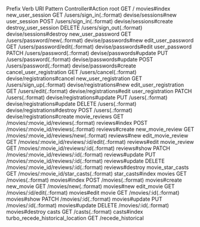  Prefix Verb   URI Pattern                                                                                       Controller#Action
                                    root GET    /                                                                                                 movies#index
                        new_user_session GET    /users/sign_in(.:format)                                                                          devise/sessions#new
                            user_session POST   /users/sign_in(.:format)                                                                          devise/sessions#create
                    destroy_user_session DELETE /users/sign_out(.:format)                                                                         devise/sessions#destroy
                       new_user_password GET    /users/password/new(.:format)                                                                     devise/passwords#new
                      edit_user_password GET    /users/password/edit(.:format)                                                                    devise/passwords#edit
                           user_password PATCH  /users/password(.:format)                                                                         devise/passwords#update
                                         PUT    /users/password(.:format)                                                                         devise/passwords#update
                                         POST   /users/password(.:format)                                                                         devise/passwords#create
                cancel_user_registration GET    /users/cancel(.:format)                                                                           devise/registrations#cancel
                   new_user_registration GET    /users/sign_up(.:format)                                                                          devise/registrations#new
                  edit_user_registration GET    /users/edit(.:format)                                                                             devise/registrations#edit
                       user_registration PATCH  /users(.:format)                                                                                  devise/registrations#update
                                         PUT    /users(.:format)                                                                                  devise/registrations#update
                                         DELETE /users(.:format)                                                                                  devise/registrations#destroy
                                         POST   /users(.:format)                                                                                  devise/registrations#create
                           movie_reviews GET    /movies/:movie_id/reviews(.:format)                                                               reviews#index
                                         POST   /movies/:movie_id/reviews(.:format)                                                               reviews#create
                        new_movie_review GET    /movies/:movie_id/reviews/new(.:format)                                                           reviews#new
                       edit_movie_review GET    /movies/:movie_id/reviews/:id/edit(.:format)                                                      reviews#edit
                            movie_review GET    /movies/:movie_id/reviews/:id(.:format)                                                           reviews#show
                                         PATCH  /movies/:movie_id/reviews/:id(.:format)                                                           reviews#update
                                         PUT    /movies/:movie_id/reviews/:id(.:format)                                                           reviews#update
                                         DELETE /movies/:movie_id/reviews/:id(.:format)                                                           reviews#destroy
                        movie_star_casts GET    /movies/:movie_id/star_casts(.:format)                                                            star_casts#index
                                  movies GET    /movies(.:format)                                                                                 movies#index
                                         POST   /movies(.:format)                                                                                 movies#create
                               new_movie GET    /movies/new(.:format)                                                                             movies#new
                              edit_movie GET    /movies/:id/edit(.:format)                                                                        movies#edit
                                   movie GET    /movies/:id(.:format)                                                                             movies#show
                                         PATCH  /movies/:id(.:format)                                                                             movies#update
                                         PUT    /movies/:id(.:format)                                                                             movies#update
                                         DELETE /movies/:id(.:format)                                                                             movies#destroy
                                   casts GET    /casts(.:format)                                                                                  casts#index
        turbo_recede_historical_location GET    /recede_historical